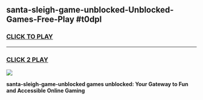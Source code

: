 
## santa-sleigh-game-unblocked-Unblocked-Games-Free-Play #t0dpl
<h3>
<a href="https://us.freeplayer.one?title=santa-sleigh-game-unblocked&ref=9M">CLICK TO PLAY</a></h3>
<hr>

<h3>
<a href="https://us.freeplayer.one?title=santa-sleigh-game-unblocked&ref=9M">CLICK 2 PLAY</a>
  
</h3>

<a href="https://us.freeplayer.one?title=santa-sleigh-game-unblocked&ref=9M"><img src="https://clearcache.store/games.png"></a>


**santa-sleigh-game-unblocked games unblocked: Your Gateway to Fun and Accessible Online Gaming**
